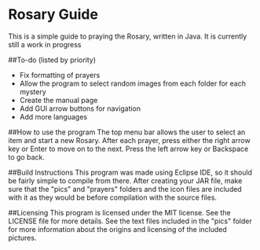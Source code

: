 # Rosary Guide
This is a simple guide to praying the Rosary, written in Java. It is currently still a work in progress

##To-do (listed by priority)
* Fix formatting of prayers
* Allow the program to select random images from each folder for each mystery
* Create the manual page
* Add GUI arrow buttons for navigation
* Add more languages

##How to use the program
The top menu bar allows the user to select an item and start a new Rosary. After each prayer, press either the right arrow key or Enter to move on to the next. Press the  left arrow key or Backspace to go back.

##Build Instructions
This program was made using Eclipse IDE, so it should be fairly simple to compile from there. After creating your JAR file, make sure that the "pics" and "prayers" folders and the icon files are included with it as they would be before compilation with the source files.

##Licensing
This program is licensed under the MIT license. See the LICENSE file for more details. See the text files included in the "pics" folder for more information about the origins and licensing of the included pictures.
